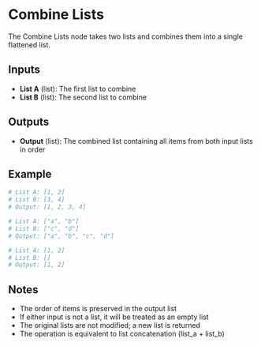 # Combine Lists

The Combine Lists node takes two lists and combines them into a single flattened list.

## Inputs

- **List A** (list): The first list to combine
- **List B** (list): The second list to combine

## Outputs

- **Output** (list): The combined list containing all items from both input lists in order

## Example

```python
# List A: [1, 2]
# List B: [3, 4]
# Output: [1, 2, 3, 4]

# List A: ["a", "b"]
# List B: ["c", "d"]
# Output: ["a", "b", "c", "d"]

# List A: [1, 2]
# List B: []
# Output: [1, 2]
```

## Notes

- The order of items is preserved in the output list
- If either input is not a list, it will be treated as an empty list
- The original lists are not modified; a new list is returned
- The operation is equivalent to list concatenation (list_a + list_b) 